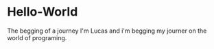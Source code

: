 # Hello-World
The begging of a journey
I'm Lucas and i'm begging my journer on the world of programing.
